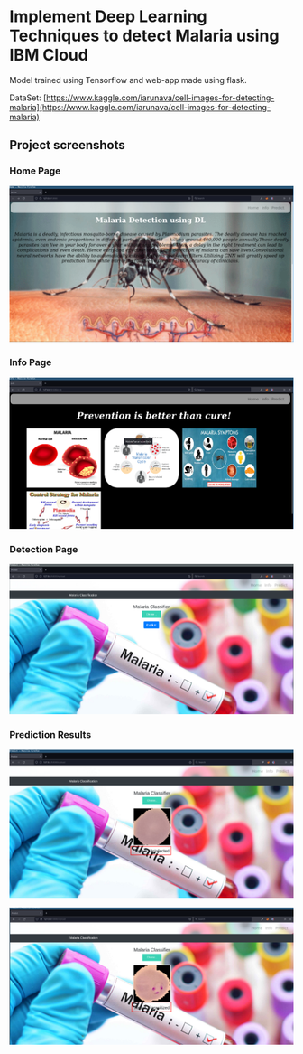 # Implement Deep Learning Techniques to detect Malaria using IBM Cloud

Model trained using Tensorflow and web-app made using flask.

DataSet: [https://www.kaggle.com/iarunava/cell-images-for-detecting-malaria](https://www.kaggle.com/iarunava/cell-images-for-detecting-malaria)

##  Project screenshots


### Home Page
![Home Page](img/2022-01-17_12-38-40.png)

### Info Page
![Info Page](img/2022-01-17_12-38-29.png)

### Detection Page
![Detection Page](img/2022-01-17_12-39-23.png)

### Prediction Results
![Uninfected](img/2022-01-17_12-40-04.png)

![Parasitized](img/2022-01-17_12-40-26.png)




